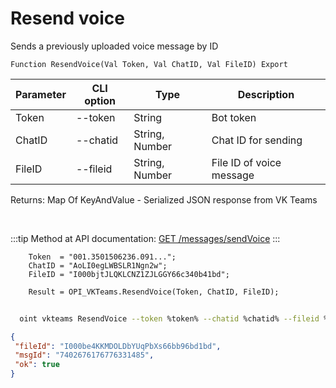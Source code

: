 ﻿---
sidebar_position: 7
---

# Resend voice
 Sends a previously uploaded voice message by ID



`Function ResendVoice(Val Token, Val ChatID, Val FileID) Export`

  | Parameter | CLI option | Type | Description |
  |-|-|-|-|
  | Token | --token | String | Bot token |
  | ChatID | --chatid | String, Number | Chat ID for sending |
  | FileID | --fileid | String, Number | File ID of voice message |

  
  Returns:  Map Of KeyAndValue - Serialized JSON response from VK Teams

<br/>

:::tip
Method at API documentation: [GET /messages/sendVoice](https://teams.vk.com/botapi/#/messages/get_messages_sendVoice)
:::
<br/>


```bsl title="Code example"
    Token  = "001.3501506236.091...";
    ChatID = "AoLI0egLWBSLR1Ngn2w";
    FileID = "I000bjtJLQKLCNZ1ZJLGGY66c340b41bd";

    Result = OPI_VKTeams.ResendVoice(Token, ChatID, FileID);
```



```sh title="CLI command example"
    
  oint vkteams ResendVoice --token %token% --chatid %chatid% --fileid %fileid%

```

```json title="Result"
{
 "fileId": "I000be4KKMDOLDbYUqPbXs66bb96bd1bd",
 "msgId": "7402676176776331485",
 "ok": true
}
```
